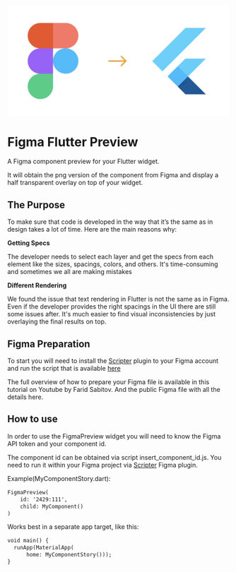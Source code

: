 ![FigmaFlutterPreview](media/FigmaFlutterPreview.jpg)
# Figma Flutter Preview
A Figma component preview for your Flutter widget.

It will obtain the png version of the component from Figma and display a half transparent overlay on top of your widget.

## The Purpose
To make sure that code is developed in the way that it’s the same as in design takes a lot of time. Here are the main reasons why:

**Getting Specs**

The developer needs to select each layer and get the specs from each element like the sizes, spacings, colors, and others. It's time-consuming and sometimes we all are making mistakes


**Different Rendering**

We found the issue that text rendering in Flutter is not the same as in Figma. Even if the developer provides the right spacings in the UI there are still some issues after. It's much easier to find visual inconsistencies by just overlaying the final results on top.

## Figma Preparation
To start you will need to install the [Scripter](https://www.figma.com/community/plugin/757836922707087381/Scripter) plugin to your Figma account and run the script that is available [here](insert_component_id.js)

The full overview of how to prepare your Figma file is available in this tutorial on Youtube by Farid Sabitov. And the public Figma file with all the details here.

## How to use
In order to use the FigmaPreview widget you will need to know the Figma API token and your component id.

The component id can be obtained via script insert_component_id.js. You need to run it within your Figma project via [Scripter](https://www.figma.com/community/plugin/757836922707087381/Scripter) Figma plugin. 

Example(MyComponentStory.dart): 

```
FigmaPreview(
    id: '2429:111',
    child: MyComponent()
)
```

Works best in a separate app target, like this: 
```
void main() {
  runApp(MaterialApp(
      home: MyComponentStory()));
}
```

